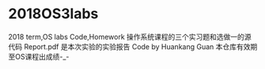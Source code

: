 # 2018OS3labs
2018 term,OS labs Code,Homework
操作系统课程的三个实习题和选做一的源代码
Report.pdf 是本次实验的实验报告
Code by Huankang Guan
本仓库有效期至OS课程出成绩-_-
